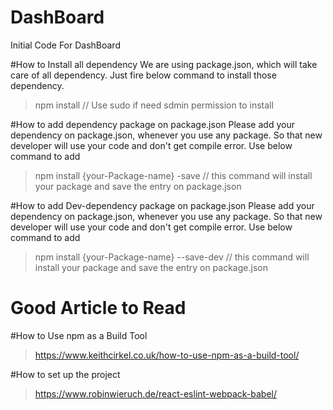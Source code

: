 # DashBoard
Initial Code For DashBoard

#How to Install all dependency
We are using package.json, which will take care of all dependency. Just fire below command to install those dependency.
>npm install // Use sudo if need sdmin permission to install

#How to add dependency package on package.json
Please add your dependency on package.json, whenever you use any package. So that new developer will use your code and don't get compile error. Use below command to add
> npm install {your-Package-name} -save // this command will install your package and save the entry on package.json

#How to add Dev-dependency package on package.json
Please add your dependency on package.json, whenever you use any package. So that new developer will use your code and don't get compile error. Use below command to add
> npm install {your-Package-name} --save-dev // this command will install your package and save the entry on package.json

# Good Article to Read
#How to Use npm as a Build Tool
> https://www.keithcirkel.co.uk/how-to-use-npm-as-a-build-tool/

#How to set up the project
> https://www.robinwieruch.de/react-eslint-webpack-babel/